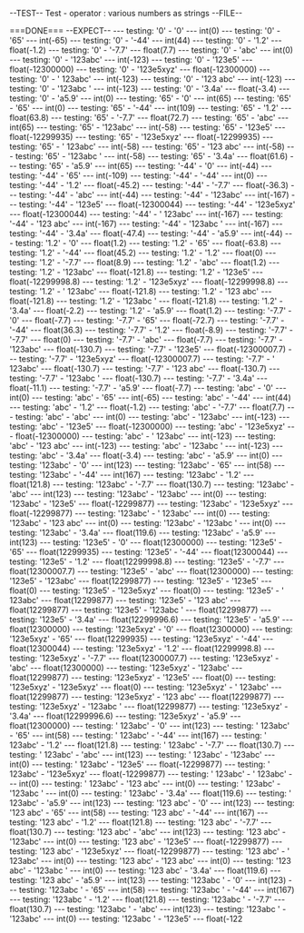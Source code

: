 --TEST--
Test - operator : various numbers as strings
--FILE--
<?php

$strVals = array(
   "0","65","-44", "1.2", "-7.7", "abc", "123abc", "123e5", "123e5xyz", " 123abc", "123 abc", "123abc ", "3.4a",
   "a5.9"
);

error_reporting(E_ERROR);

foreach ($strVals as $strVal) {
   foreach($strVals as $otherVal) {
	   echo "--- testing: '$strVal' - '$otherVal' ---\n";   
      var_dump($strVal-$otherVal);
   }
}

   
?>
===DONE===
--EXPECT--
--- testing: '0' - '0' ---
int(0)
--- testing: '0' - '65' ---
int(-65)
--- testing: '0' - '-44' ---
int(44)
--- testing: '0' - '1.2' ---
float(-1.2)
--- testing: '0' - '-7.7' ---
float(7.7)
--- testing: '0' - 'abc' ---
int(0)
--- testing: '0' - '123abc' ---
int(-123)
--- testing: '0' - '123e5' ---
float(-12300000)
--- testing: '0' - '123e5xyz' ---
float(-12300000)
--- testing: '0' - ' 123abc' ---
int(-123)
--- testing: '0' - '123 abc' ---
int(-123)
--- testing: '0' - '123abc ' ---
int(-123)
--- testing: '0' - '3.4a' ---
float(-3.4)
--- testing: '0' - 'a5.9' ---
int(0)
--- testing: '65' - '0' ---
int(65)
--- testing: '65' - '65' ---
int(0)
--- testing: '65' - '-44' ---
int(109)
--- testing: '65' - '1.2' ---
float(63.8)
--- testing: '65' - '-7.7' ---
float(72.7)
--- testing: '65' - 'abc' ---
int(65)
--- testing: '65' - '123abc' ---
int(-58)
--- testing: '65' - '123e5' ---
float(-12299935)
--- testing: '65' - '123e5xyz' ---
float(-12299935)
--- testing: '65' - ' 123abc' ---
int(-58)
--- testing: '65' - '123 abc' ---
int(-58)
--- testing: '65' - '123abc ' ---
int(-58)
--- testing: '65' - '3.4a' ---
float(61.6)
--- testing: '65' - 'a5.9' ---
int(65)
--- testing: '-44' - '0' ---
int(-44)
--- testing: '-44' - '65' ---
int(-109)
--- testing: '-44' - '-44' ---
int(0)
--- testing: '-44' - '1.2' ---
float(-45.2)
--- testing: '-44' - '-7.7' ---
float(-36.3)
--- testing: '-44' - 'abc' ---
int(-44)
--- testing: '-44' - '123abc' ---
int(-167)
--- testing: '-44' - '123e5' ---
float(-12300044)
--- testing: '-44' - '123e5xyz' ---
float(-12300044)
--- testing: '-44' - ' 123abc' ---
int(-167)
--- testing: '-44' - '123 abc' ---
int(-167)
--- testing: '-44' - '123abc ' ---
int(-167)
--- testing: '-44' - '3.4a' ---
float(-47.4)
--- testing: '-44' - 'a5.9' ---
int(-44)
--- testing: '1.2' - '0' ---
float(1.2)
--- testing: '1.2' - '65' ---
float(-63.8)
--- testing: '1.2' - '-44' ---
float(45.2)
--- testing: '1.2' - '1.2' ---
float(0)
--- testing: '1.2' - '-7.7' ---
float(8.9)
--- testing: '1.2' - 'abc' ---
float(1.2)
--- testing: '1.2' - '123abc' ---
float(-121.8)
--- testing: '1.2' - '123e5' ---
float(-12299998.8)
--- testing: '1.2' - '123e5xyz' ---
float(-12299998.8)
--- testing: '1.2' - ' 123abc' ---
float(-121.8)
--- testing: '1.2' - '123 abc' ---
float(-121.8)
--- testing: '1.2' - '123abc ' ---
float(-121.8)
--- testing: '1.2' - '3.4a' ---
float(-2.2)
--- testing: '1.2' - 'a5.9' ---
float(1.2)
--- testing: '-7.7' - '0' ---
float(-7.7)
--- testing: '-7.7' - '65' ---
float(-72.7)
--- testing: '-7.7' - '-44' ---
float(36.3)
--- testing: '-7.7' - '1.2' ---
float(-8.9)
--- testing: '-7.7' - '-7.7' ---
float(0)
--- testing: '-7.7' - 'abc' ---
float(-7.7)
--- testing: '-7.7' - '123abc' ---
float(-130.7)
--- testing: '-7.7' - '123e5' ---
float(-12300007.7)
--- testing: '-7.7' - '123e5xyz' ---
float(-12300007.7)
--- testing: '-7.7' - ' 123abc' ---
float(-130.7)
--- testing: '-7.7' - '123 abc' ---
float(-130.7)
--- testing: '-7.7' - '123abc ' ---
float(-130.7)
--- testing: '-7.7' - '3.4a' ---
float(-11.1)
--- testing: '-7.7' - 'a5.9' ---
float(-7.7)
--- testing: 'abc' - '0' ---
int(0)
--- testing: 'abc' - '65' ---
int(-65)
--- testing: 'abc' - '-44' ---
int(44)
--- testing: 'abc' - '1.2' ---
float(-1.2)
--- testing: 'abc' - '-7.7' ---
float(7.7)
--- testing: 'abc' - 'abc' ---
int(0)
--- testing: 'abc' - '123abc' ---
int(-123)
--- testing: 'abc' - '123e5' ---
float(-12300000)
--- testing: 'abc' - '123e5xyz' ---
float(-12300000)
--- testing: 'abc' - ' 123abc' ---
int(-123)
--- testing: 'abc' - '123 abc' ---
int(-123)
--- testing: 'abc' - '123abc ' ---
int(-123)
--- testing: 'abc' - '3.4a' ---
float(-3.4)
--- testing: 'abc' - 'a5.9' ---
int(0)
--- testing: '123abc' - '0' ---
int(123)
--- testing: '123abc' - '65' ---
int(58)
--- testing: '123abc' - '-44' ---
int(167)
--- testing: '123abc' - '1.2' ---
float(121.8)
--- testing: '123abc' - '-7.7' ---
float(130.7)
--- testing: '123abc' - 'abc' ---
int(123)
--- testing: '123abc' - '123abc' ---
int(0)
--- testing: '123abc' - '123e5' ---
float(-12299877)
--- testing: '123abc' - '123e5xyz' ---
float(-12299877)
--- testing: '123abc' - ' 123abc' ---
int(0)
--- testing: '123abc' - '123 abc' ---
int(0)
--- testing: '123abc' - '123abc ' ---
int(0)
--- testing: '123abc' - '3.4a' ---
float(119.6)
--- testing: '123abc' - 'a5.9' ---
int(123)
--- testing: '123e5' - '0' ---
float(12300000)
--- testing: '123e5' - '65' ---
float(12299935)
--- testing: '123e5' - '-44' ---
float(12300044)
--- testing: '123e5' - '1.2' ---
float(12299998.8)
--- testing: '123e5' - '-7.7' ---
float(12300007.7)
--- testing: '123e5' - 'abc' ---
float(12300000)
--- testing: '123e5' - '123abc' ---
float(12299877)
--- testing: '123e5' - '123e5' ---
float(0)
--- testing: '123e5' - '123e5xyz' ---
float(0)
--- testing: '123e5' - ' 123abc' ---
float(12299877)
--- testing: '123e5' - '123 abc' ---
float(12299877)
--- testing: '123e5' - '123abc ' ---
float(12299877)
--- testing: '123e5' - '3.4a' ---
float(12299996.6)
--- testing: '123e5' - 'a5.9' ---
float(12300000)
--- testing: '123e5xyz' - '0' ---
float(12300000)
--- testing: '123e5xyz' - '65' ---
float(12299935)
--- testing: '123e5xyz' - '-44' ---
float(12300044)
--- testing: '123e5xyz' - '1.2' ---
float(12299998.8)
--- testing: '123e5xyz' - '-7.7' ---
float(12300007.7)
--- testing: '123e5xyz' - 'abc' ---
float(12300000)
--- testing: '123e5xyz' - '123abc' ---
float(12299877)
--- testing: '123e5xyz' - '123e5' ---
float(0)
--- testing: '123e5xyz' - '123e5xyz' ---
float(0)
--- testing: '123e5xyz' - ' 123abc' ---
float(12299877)
--- testing: '123e5xyz' - '123 abc' ---
float(12299877)
--- testing: '123e5xyz' - '123abc ' ---
float(12299877)
--- testing: '123e5xyz' - '3.4a' ---
float(12299996.6)
--- testing: '123e5xyz' - 'a5.9' ---
float(12300000)
--- testing: ' 123abc' - '0' ---
int(123)
--- testing: ' 123abc' - '65' ---
int(58)
--- testing: ' 123abc' - '-44' ---
int(167)
--- testing: ' 123abc' - '1.2' ---
float(121.8)
--- testing: ' 123abc' - '-7.7' ---
float(130.7)
--- testing: ' 123abc' - 'abc' ---
int(123)
--- testing: ' 123abc' - '123abc' ---
int(0)
--- testing: ' 123abc' - '123e5' ---
float(-12299877)
--- testing: ' 123abc' - '123e5xyz' ---
float(-12299877)
--- testing: ' 123abc' - ' 123abc' ---
int(0)
--- testing: ' 123abc' - '123 abc' ---
int(0)
--- testing: ' 123abc' - '123abc ' ---
int(0)
--- testing: ' 123abc' - '3.4a' ---
float(119.6)
--- testing: ' 123abc' - 'a5.9' ---
int(123)
--- testing: '123 abc' - '0' ---
int(123)
--- testing: '123 abc' - '65' ---
int(58)
--- testing: '123 abc' - '-44' ---
int(167)
--- testing: '123 abc' - '1.2' ---
float(121.8)
--- testing: '123 abc' - '-7.7' ---
float(130.7)
--- testing: '123 abc' - 'abc' ---
int(123)
--- testing: '123 abc' - '123abc' ---
int(0)
--- testing: '123 abc' - '123e5' ---
float(-12299877)
--- testing: '123 abc' - '123e5xyz' ---
float(-12299877)
--- testing: '123 abc' - ' 123abc' ---
int(0)
--- testing: '123 abc' - '123 abc' ---
int(0)
--- testing: '123 abc' - '123abc ' ---
int(0)
--- testing: '123 abc' - '3.4a' ---
float(119.6)
--- testing: '123 abc' - 'a5.9' ---
int(123)
--- testing: '123abc ' - '0' ---
int(123)
--- testing: '123abc ' - '65' ---
int(58)
--- testing: '123abc ' - '-44' ---
int(167)
--- testing: '123abc ' - '1.2' ---
float(121.8)
--- testing: '123abc ' - '-7.7' ---
float(130.7)
--- testing: '123abc ' - 'abc' ---
int(123)
--- testing: '123abc ' - '123abc' ---
int(0)
--- testing: '123abc ' - '123e5' ---
float(-122